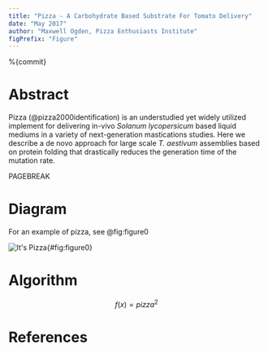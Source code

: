 ```yaml
---
title: "Pizza - A Carbohydrate Based Substrate For Tomato Delivery"
date: "May 2017"
author: "Maxwell Ogden, Pizza Enthusiasts Institute"
figPrefix: "Figure"
---
```


%{commit}

# Abstract

Pizza (@pizza2000identification) is an understudied yet widely utilized implement for delivering in-vivo *Solanum lycopersicum* based liquid mediums in a variety of next-generation mastications studies. Here we describe a de novo approach for large scale *T. aestivum* assemblies based on protein folding that drastically reduces the generation time of the mutation rate.

PAGEBREAK

# Diagram

For an example of pizza, see @fig:figure0

![It's Pizza](figs/circle.pdf.png){#fig:figure0}

# Algorithm

$$f(x)=pizza^2$$

# References
